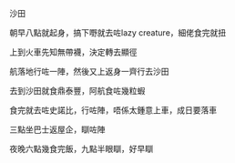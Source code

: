沙田

朝早八點就起身，搞下嘢就去咗lazy creature，細佬食完就扭

上到火車先知無帶襪，決定轉去顯徑

航落地行咗一陣，然後又上返身一齊行去沙田

去到沙田就食鼎泰豐，阿航食咗幾粒蝦

食完就去咗史諾比，行咗陣，唔係太鍾意上車，成日要落車

三點坐巴士返屋企，瞓咗陣

夜晚六點幾食完飯，九點半眼瞓，好早瞓
